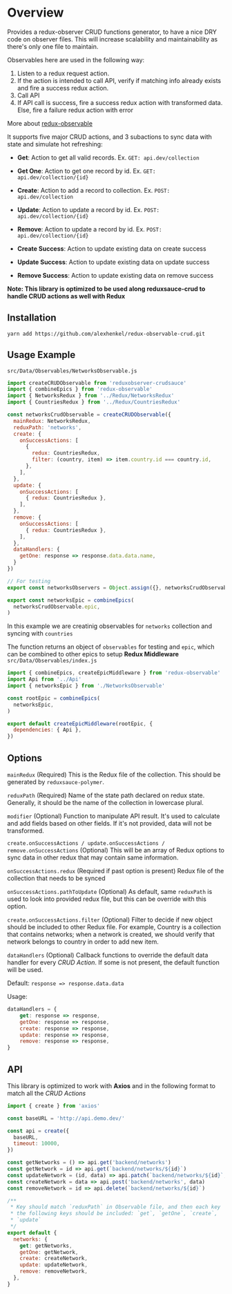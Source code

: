 
# Overview

Provides a redux-observer CRUD functions generator, to have a nice DRY code on observer files. This will increase scalability and maintainability as there's only one file to maintain.

Observables here are used in the following way:

1. Listen to a redux request action.
2. If the action is intended to call API, verify if matching info already exists and fire a success redux action.
3. Call API
4. If API call is success, fire a success redux action with transformed data. Else, fire a failure redux action with error

More about [redux-observable](https://redux-observable.js.org/docs/basics/Epics.html)

It supports five major CRUD actions, and 3 subactions to sync data with state and simulate hot refreshing:

- **Get**: Action to get all valid records. Ex. `GET: api.dev/collection`
- **Get One**: Action to get one record by id. Ex. `GET: api.dev/collection/{id}`
- **Create**: Action to add a record to collection. Ex. `POST: api.dev/collection`
- **Update**: Action to update a record by id. Ex. `POST: api.dev/collection/{id}`
- **Remove**: Action to update a record by id. Ex. `POST: api.dev/collection/{id}`

- **Create Success**: Action to update existing data on create success
- **Update Success**: Action to update existing data on update success
- **Remove Success**: Action to update existing data on remove success

**Note: This library is optimized to be used along reduxsauce-crud to handle CRUD actions as well with Redux**

## Installation

`yarn add https://github.com/alexhenkel/redux-observable-crud.git`

## Usage Example

`src/Data/Observables/NetworksObservable.js`
```js
import createCRUDObservable from 'reduxobserver-crudsauce'
import { combineEpics } from 'redux-observable'
import { NetworksRedux } from '../Redux/NetworksRedux'
import { CountriesRedux } from '../Redux/CountriesRedux'

const networksCrudObservable = createCRUDObservable({
  mainRedux: NetworksRedux,
  reduxPath: 'networks',
  create: {
    onSuccessActions: [
      {
        redux: CountriesRedux,
        filter: (country, item) => item.country.id === country.id,
      },
    ],
  },
  update: {
    onSuccessActions: [
      { redux: CountriesRedux },
    ],
  },
  remove: {
    onSuccessActions: [
      { redux: CountriesRedux },
    ],
  },
  dataHandlers: {
    getOne: response => response.data.data.name,
  }
})

// For testing
export const networksObservers = Object.assign({}, networksCrudObservable.observers, {})

export const networksEpic = combineEpics(
  networksCrudObservable.epic,
)
```

In this example we are creatinig observables for `networks` collection and syncing with `countries`

The function returns an object of `observables` for testing and `epic`, which can be combined to other epics to setup **Redux Middleware**
`src/Data/Observables/index.js`
```js
import { combineEpics, createEpicMiddleware } from 'redux-observable'
import Api from '../Api'
import { networksEpic } from './NetworksObservable'

const rootEpic = combineEpics(
  networksEpic,
)

export default createEpicMiddleware(rootEpic, {
  dependencies: { Api },
})
```

## Options

`mainRedux` (Required)
This is the Redux file of the collection. This should be generated by `reduxsauce-polymer`.

`reduxPath` (Required)
Name of the state path declared on redux state. Generally, it should be the name of the collection in lowercase plural.

`modifier` (Optional)
Function to manipulate API result. It's used to calculate and add fields based on other fields. If it's not provided, data will not be transformed.

`create.onSuccessActions / update.onSuccessActions / remove.onSuccessActions` (Optional)
This will be an array of Redux options to sync data in other redux that may contain same information.

`onSuccessActions.redux` (Required if past option is present)
Redux file of the collection that needs to be synced

`onSuccessActions.pathToUpdate` (Optional)
As default, same `reduxPath` is used to look into provided redux file, but this can be override with this option.

`create.onSuccessActions.filter` (Optional)
Filter to decide if new object should be included to other Redux file. For example, Country is a collection that contains networks; when a network is created, we should verify that network belongs to country in order to add new item.

`dataHandlers` (Optional) Callback functions to override the default data handler for every *CRUD Action*. If some is not present, the default function will be used.

Default: `response => response.data.data`

Usage:
```js
dataHandlers = {
	get: response => response,
	getOne: response => response,
	create: response => response,
	update: response => response,
	remove: response => response,
}
```


## API
This library is optimized to work with **Axios** and in the following format to match all the *CRUD Actions*
```js
import { create } from 'axios'

const baseURL = 'http://api.demo.dev/'

const api = create({
  baseURL,
  timeout: 10000,
})

const getNetworks = () => api.get('backend/networks')
const getNetwork = id => api.get(`backend/networks/${id}`)
const updateNetwork = (id, data) => api.patch(`backend/networks/${id}`, data)
const createNetwork = data => api.post('backend/networks', data)
const removeNetwork = id => api.delete(`backend/networks/${id}`)

/**
 * Key should match `reduxPath` in Observable file, and then each key
 * the following keys should be included: `get`, `getOne`, `create`, 
 * `update`
 */
export default {
  networks: {
    get: getNetworks,
    getOne: getNetwork,        
    create: createNetwork,
    update: updateNetwork,
    remove: removeNetwork,
  },
}
```